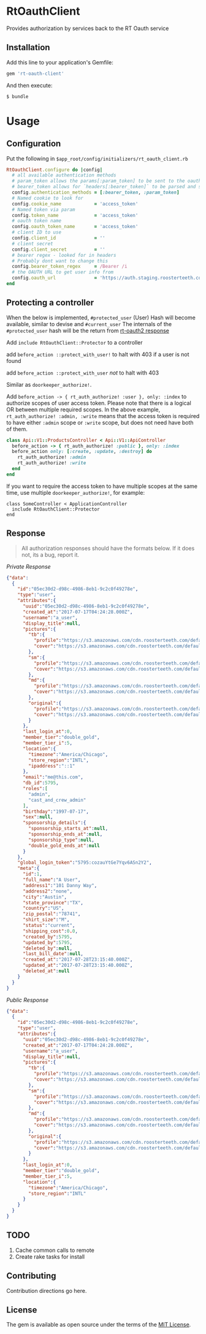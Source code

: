 # RtOauthClient

Provides authorization by services back to the RT Oauth service


## Installation
Add this line to your application's Gemfile:

```ruby
gem 'rt-oauth-client'
```

And then execute:
```bash
$ bundle
```

# Usage

## Configuration

Put the following in `$app_root/config/initializers/rt_oauth_client.rb`

```ruby
RtOauthClient.configure do |config|
  # all available authentication methods
  # param_token allows the params[:param_token] to be sent to the oauth server
  # bearer_token allows for `headers[:bearer_token]` to be parsed and sent to the oauth server
  config.authentication_methods = [:bearer_token, :param_token]
  # Named cookie to look for
  config.cookie_name            = 'access_token'
  # Named token via param
  config.token_name             = 'access_token'
  # oauth token name
  config.oauth_token_name       = 'access_token'
  # client ID to use
  config.client_id              = ''
  # client secret
  config.client_secret          = ''
  # bearer regex - looked for in headers
  # Probably dont want to change this
  config.bearer_token_regex     = /Bearer /i
  # the OAUTH URL to get user info from
  config.oauth_url              = 'https://auth.staging.roosterteeth.com'
end

```

## Protecting a controller

When the below is implemented, `#protected_user` (User) Hash will become available, similar to devise and `#current_user`
The internals of the `#protected_user` hash will be the return from [rt-oauth2 response](https://github.com/RoosterTeethProductions/rt-oauth2#response)

Add `include RtOauthClient::Protector` to a controller

add `before_action ::protect_with_user!` to halt with 403 if a user is not found

add `before_action ::protect_with_user` _not_ to halt with 403

Similar as `doorkeeper_authorize!`.

Add `before_action -> { rt_auth_authorize! :user }, only: :index` to authorize scopes of user access token.
Please note that there is a logical OR between multiple required scopes. In the
above example, `rt_auth_authorize! :admin, :write` means that the access
token is required to have either `:admin` scope or `:write` scope, but does not
need have both of them.

```ruby
class Api::V1::ProductsController < Api::V1::ApiController
  before_action -> { rt_auth_authorize! :public }, only: :index
  before_action only: [:create, :update, :destroy] do
    rt_auth_authorize! :admin
    rt_auth_authorize! :write
  end
end
```

If you want to require the access token to have multiple scopes at the same
time, use multiple `doorkeeper_authorize!`, for example:


```
class SomeController < ApplicationController
  include RtOauthClient::Protector
end
```

## Response

> All authorization responses should have the formats below.  If it does not, its a bug, report it. 

_Private Response_

```json
{"data":
  {
    "id":"05ec30d2-d98c-4986-8eb1-9c2c0f49278e",
    "type":"user",
    "attributes":{
      "uuid":"05ec30d2-d98c-4986-8eb1-9c2c0f49278e",
      "created_at":"2017-07-17T04:24:28.000Z",
      "username":"a_user",
      "display_title":null,
      "pictures":{
        "tb":{
          "profile":"https://s3.amazonaws.com/cdn.roosterteeth.com/default/tb/user_profile_female.jpg",
          "cover":"https://s3.amazonaws.com/cdn.roosterteeth.com/default/tb/generic_rt_cover.jpg"
        },
        "sm":{
          "profile":"https://s3.amazonaws.com/cdn.roosterteeth.com/default/sm/user_profile_female.jpg",
          "cover":"https://s3.amazonaws.com/cdn.roosterteeth.com/default/sm/generic_rt_cover.jpg"
        },
        "md":{
          "profile":"https://s3.amazonaws.com/cdn.roosterteeth.com/default/md/user_profile_female.jpg",
          "cover":"https://s3.amazonaws.com/cdn.roosterteeth.com/default/md/generic_rt_cover.jpg"
        },
        "original":{
          "profile":"https://s3.amazonaws.com/cdn.roosterteeth.com/default/original/user_profile_female.jpg",
          "cover":"https://s3.amazonaws.com/cdn.roosterteeth.com/default/original/generic_rt_cover.jpg"
        }
      },
      "last_login_at":0,
      "member_tier":"double_gold",
      "member_tier_i":5,
      "location":{
        "timezone":"America/Chicago",
        "store_region":"INTL",
        "ipaddress":"::1"
      },
      "email":"me@this.com",
      "db_id":5795,
      "roles":[
        "admin",
        "cast_and_crew_admin"
      ],
      "birthday":"1997-07-17",
      "sex":null,
      "sponsorship_details":{
        "sponsorship_starts_at":null,
        "sponsorship_ends_at":null,
        "sponsorship_type":null,
        "double_gold_ends_at":null
      }
    },
    "global_login_token":"5795:cozauYtGe7Yqv6ASn2Y2",
    "meta":{
      "id":1,
      "full_name":"A User",
      "address1":"101 Danny Way",
      "address2":"none",
      "city":"Austin",
      "state_province":"TX",
      "country":"US",
      "zip_postal":"78741",
      "shirt_size":"M",
      "status":"current",
      "shipping_cost":0.0,
      "created_by":5795,
      "updated_by":5795,
      "deleted_by":null,
      "last_bill_date":null,
      "created_at":"2017-07-28T23:15:40.000Z",
      "updated_at":"2017-07-28T23:15:40.000Z",
      "deleted_at":null
    }
  }
}
```

_Public Response_

```json
{"data":
  {
    "id":"05ec30d2-d98c-4986-8eb1-9c2c0f49278e",
    "type":"user",
    "attributes":{
      "uuid":"05ec30d2-d98c-4986-8eb1-9c2c0f49278e",
      "created_at":"2017-07-17T04:24:28.000Z",
      "username":"a_user",
      "display_title":null,
      "pictures":{
        "tb":{
          "profile":"https://s3.amazonaws.com/cdn.roosterteeth.com/default/tb/user_profile_female.jpg",
          "cover":"https://s3.amazonaws.com/cdn.roosterteeth.com/default/tb/generic_rt_cover.jpg"
        },
        "sm":{
          "profile":"https://s3.amazonaws.com/cdn.roosterteeth.com/default/sm/user_profile_female.jpg",
          "cover":"https://s3.amazonaws.com/cdn.roosterteeth.com/default/sm/generic_rt_cover.jpg"
        },
        "md":{
          "profile":"https://s3.amazonaws.com/cdn.roosterteeth.com/default/md/user_profile_female.jpg",
          "cover":"https://s3.amazonaws.com/cdn.roosterteeth.com/default/md/generic_rt_cover.jpg"
        },
        "original":{
          "profile":"https://s3.amazonaws.com/cdn.roosterteeth.com/default/original/user_profile_female.jpg",
          "cover":"https://s3.amazonaws.com/cdn.roosterteeth.com/default/original/generic_rt_cover.jpg"
        }
      },
      "last_login_at":0,
      "member_tier":"double_gold",
      "member_tier_i":5,
      "location":{
        "timezone":"America/Chicago",
        "store_region":"INTL"
      }
    }
  }
}
```


## TODO

1. Cache common calls to remote
1. Create rake tasks for install 

## Contributing
Contribution directions go here.

## License
The gem is available as open source under the terms of the [MIT License](http://opensource.org/licenses/MIT).
